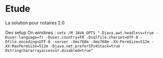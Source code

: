# Etude

La solution pour notaires 2.0

Dev setup On windows :
```setx /M JAVA_OPTS "-Djava.awt.headless=true -Duser.language=fr -Duser.country=FR -Dsqlfile.charset=UTF-8 -Dfile.encoding=UTF-8 -server -Xms768m -Xmx768m -XX:PermSize=512m -XX:MaxPermSize=512m -Djava.net.preferIPv4Stack=true -Dstringchararrayaccessor.disabled=true"```